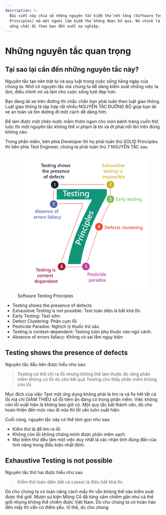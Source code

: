 ```yaml
---
description: >-
  Bài viết này chia sẻ những nguyên tắc kiểm thử nền tảng (Software Testing
  Principles) mà một người làm kiểm thử không được bỏ qua. Nó chính là nền tảng
  vững chắc đi theo bạn đến suốt sự nghiệp.
---
```


# Những nguyên tắc quan trọng

## Tại sao lại cần đến những nguyên tắc này?

Nguyên tắc tạo nên trật tự và quy luật trong cuộc sống hằng ngày của chúng ta. Nhờ có nguyên tắc mà chúng ta dễ dàng kiểm soát những việc ta làm, điều chỉnh nó và làm cho cuộc sống tươi đẹp hơn.&#x20;

Bạn đang lái xe trên đường thì chắc chắn bạn phải tuân theo luật giao thông. Luật giao thông là tập hợp rất nhiều NGUYÊN TẮC ĐƯỜNG BỘ giúp bạn lái xe an toàn và tìm đường đi một cách dễ dàng hơn.&#x20;

Để làm được một chén nước mắm thơm ngon cho món bánh tráng cuốn thịt luộc thì một nguyên tắc không thể vi phạm là tỏi và ớt phải nổi lên trên đúng không nào.&#x20;

Trong phần mềm, bên phía Developer thì họ phải tuân thủ SOLID Principles thì bên phía Test Engineer, chúng ta phải tuân thủ 7 NGUYÊN TẮC sau

<figure><img src="../.gitbook/assets/software-testing-principles.png" alt=""><figcaption><p>Software Testing Principles</p></figcaption></figure>

* Testing shows the presence of defects
* Exhaustive Testing is not possible: Test toàn diện là bất khả thi.
* Early Testing: Test sớm
* Defect Clustering: Phân cụm lỗi
* Pesticide Paradox: Nghịch lý thuốc trừ sâu
* Testing is context-dependent: Testing luôn phụ thuộc vào ngữ cảnh.
* Absence of errors fallacy: Không có sai lầm ngụy biện

## Testing shows the presence of defects

Nguyên tắc đầu tiên được hiểu như sau:&#x20;

> Testing có thể chỉ ra lỗi nhưng không thể làm thước đo rằng phần mềm không có lỗi dù cho kết quả Testing cho thấy phần mềm không còn lỗi.

Mục đích của việc Test một ứng dụng không phải là tìm ra và fix hết tất cả lỗi mà chỉ GIẢM THIỂU số lỗi tiềm ẩn đang có trong phần mềm. Việc không còn lỗi xuất hiện là không bao giờ có. Một quy tắc bất thành văn, dù cho hoàn thiện đến mức nào đi nữa thì lỗi vẫn luôn xuất hiện.&#x20;

Cuối cùng, nguyên tắc này có thể tóm gọn như sau:

* Kiểm thử là để tìm ra lỗi
* Không còn lỗi không chứng minh được phần mềm sạch
* Mọi kiểm thử đều làm một việc duy nhất là xác nhận tính đúng đắn của tính năng trong điều kiện nhất định.

## Exhaustive Testing is not possible

Nguyên tắc thứ hai được hiểu như sau

> Kiểm thử toàn diện (tất cả cases) là điều bất khả thi.

Dù cho chúng ta có toàn năng cách mấy thì vẫn không thể nào kiểm soát được thế giới. Mượn sự kiện Mông Cổ đã từng xâm chiếm gần như cả thế giới nhưng không thể chiếm được Việt Nam. Dù cho chúng ta có hoàn hảo đến mấy thì vẫn có điểm yếu. Vì thế, dù cho chúng&#x20;

